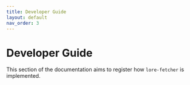 ```yaml
---
title: Developer Guide
layout: default
nav_order: 3
---
```


# Developer Guide

This section of the documentation aims to register how `lore-fetcher` is implemented.
